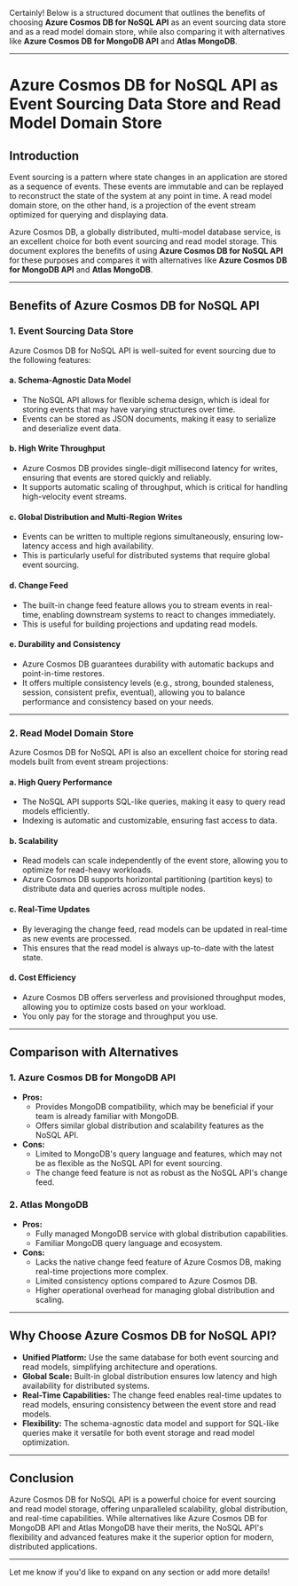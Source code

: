 Certainly! Below is a structured document that outlines the benefits of choosing **Azure Cosmos DB for NoSQL API** as an event sourcing data store and as a read model domain store, while also comparing it with alternatives like **Azure Cosmos DB for MongoDB API** and **Atlas MongoDB**.

---

# **Azure Cosmos DB for NoSQL API as Event Sourcing Data Store and Read Model Domain Store**

## **Introduction**
Event sourcing is a pattern where state changes in an application are stored as a sequence of events. These events are immutable and can be replayed to reconstruct the state of the system at any point in time. A read model domain store, on the other hand, is a projection of the event stream optimized for querying and displaying data.

Azure Cosmos DB, a globally distributed, multi-model database service, is an excellent choice for both event sourcing and read model storage. This document explores the benefits of using **Azure Cosmos DB for NoSQL API** for these purposes and compares it with alternatives like **Azure Cosmos DB for MongoDB API** and **Atlas MongoDB**.

---

## **Benefits of Azure Cosmos DB for NoSQL API**

### **1. Event Sourcing Data Store**
Azure Cosmos DB for NoSQL API is well-suited for event sourcing due to the following features:

#### **a. Schema-Agnostic Data Model**
- The NoSQL API allows for flexible schema design, which is ideal for storing events that may have varying structures over time.
- Events can be stored as JSON documents, making it easy to serialize and deserialize event data.

#### **b. High Write Throughput**
- Azure Cosmos DB provides single-digit millisecond latency for writes, ensuring that events are stored quickly and reliably.
- It supports automatic scaling of throughput, which is critical for handling high-velocity event streams.

#### **c. Global Distribution and Multi-Region Writes**
- Events can be written to multiple regions simultaneously, ensuring low-latency access and high availability.
- This is particularly useful for distributed systems that require global event sourcing.

#### **d. Change Feed**
- The built-in change feed feature allows you to stream events in real-time, enabling downstream systems to react to changes immediately.
- This is useful for building projections and updating read models.

#### **e. Durability and Consistency**
- Azure Cosmos DB guarantees durability with automatic backups and point-in-time restores.
- It offers multiple consistency levels (e.g., strong, bounded staleness, session, consistent prefix, eventual), allowing you to balance performance and consistency based on your needs.

---

### **2. Read Model Domain Store**
Azure Cosmos DB for NoSQL API is also an excellent choice for storing read models built from event stream projections:

#### **a. High Query Performance**
- The NoSQL API supports SQL-like queries, making it easy to query read models efficiently.
- Indexing is automatic and customizable, ensuring fast access to data.

#### **b. Scalability**
- Read models can scale independently of the event store, allowing you to optimize for read-heavy workloads.
- Azure Cosmos DB supports horizontal partitioning (partition keys) to distribute data and queries across multiple nodes.

#### **c. Real-Time Updates**
- By leveraging the change feed, read models can be updated in real-time as new events are processed.
- This ensures that the read model is always up-to-date with the latest state.

#### **d. Cost Efficiency**
- Azure Cosmos DB offers serverless and provisioned throughput modes, allowing you to optimize costs based on your workload.
- You only pay for the storage and throughput you use.

---

## **Comparison with Alternatives**

### **1. Azure Cosmos DB for MongoDB API**
- **Pros:**
  - Provides MongoDB compatibility, which may be beneficial if your team is already familiar with MongoDB.
  - Offers similar global distribution and scalability features as the NoSQL API.
- **Cons:**
  - Limited to MongoDB's query language and features, which may not be as flexible as the NoSQL API for event sourcing.
  - The change feed feature is not as robust as the NoSQL API's change feed.

### **2. Atlas MongoDB**
- **Pros:**
  - Fully managed MongoDB service with global distribution capabilities.
  - Familiar MongoDB query language and ecosystem.
- **Cons:**
  - Lacks the native change feed feature of Azure Cosmos DB, making real-time projections more complex.
  - Limited consistency options compared to Azure Cosmos DB.
  - Higher operational overhead for managing global distribution and scaling.

---

## **Why Choose Azure Cosmos DB for NoSQL API?**
- **Unified Platform:** Use the same database for both event sourcing and read models, simplifying architecture and operations.
- **Global Scale:** Built-in global distribution ensures low latency and high availability for distributed systems.
- **Real-Time Capabilities:** The change feed enables real-time updates to read models, ensuring consistency between the event store and read models.
- **Flexibility:** The schema-agnostic data model and support for SQL-like queries make it versatile for both event storage and read model optimization.

---

## **Conclusion**
Azure Cosmos DB for NoSQL API is a powerful choice for event sourcing and read model storage, offering unparalleled scalability, global distribution, and real-time capabilities. While alternatives like Azure Cosmos DB for MongoDB API and Atlas MongoDB have their merits, the NoSQL API's flexibility and advanced features make it the superior option for modern, distributed applications.

---

Let me know if you'd like to expand on any section or add more details!